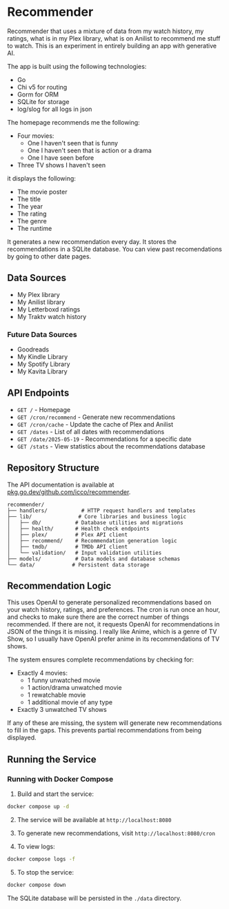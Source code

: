 # Recommender

Recommender that uses a mixture of data from my watch history, my ratings, what is in my Plex library, what is on Anilist to recommend me stuff to watch. This is an experiment in entirely building an app with generative AI.

The app is built using the following technologies:

 - Go
 - Chi v5 for routing
 - Gorm for ORM
 - SQLite for storage
 - log/slog for all logs in json

The homepage recommends me the following: 

 - Four movies:
   - One I haven't seen that is funny
   - One I haven't seen that is action or a drama
   - One I have seen before
 - Three TV shows I haven't seen

it displays the following:

 - The movie poster
 - The title
 - The year
 - The rating
 - The genre
 - The runtime

It generates a new recommendation every day. It stores the recommendations in a SQLite database. You can view past recomendations by going to other date pages.

## Data Sources

 - My Plex library
 - My Anilist library
 - My Letterboxd ratings
 - My Traktv watch history

### Future Data Sources

 - Goodreads
 - My Kindle Library
 - My Spotify Library
 - My Kavita Library

## API Endpoints

 - `GET /` - Homepage
 - `GET /cron/recommend` - Generate new recommendations
 - `GET /cron/cache` - Update the cache of Plex and Anilist
 - `GET /dates` - List of all dates with recommendations
 - `GET /date/2025-05-19` - Recommendations for a specific date
 - `GET /stats` - View statistics about the recommendations database

## Repository Structure

The API documentation is available at [pkg.go.dev/github.com/icco/recommender](https://pkg.go.dev/github.com/icco/recommender).

```
recommender/
├── handlers/           # HTTP request handlers and templates
├── lib/               # Core libraries and business logic
│   ├── db/           # Database utilities and migrations
│   ├── health/       # Health check endpoints
│   ├── plex/         # Plex API client
│   ├── recommend/    # Recommendation generation logic
│   ├── tmdb/         # TMDb API client
│   └── validation/   # Input validation utilities
├── models/           # Data models and database schemas
└── data/            # Persistent data storage
```

## Recommendation Logic

This uses OpenAI to generate personalized recommendations based on your watch history, ratings, and preferences. The cron is run once an hour, and checks to make sure there are the correct number of things recommended. If there are not, it requests OpenAI for recommendations in JSON of the things it is missing. I really like Anime, which is a genre of TV Show, so I usually have OpenAI prefer anime in its recommendations of TV shows.

The system ensures complete recommendations by checking for:
- Exactly 4 movies:
  - 1 funny unwatched movie
  - 1 action/drama unwatched movie
  - 1 rewatchable movie
  - 1 additional movie of any type
- Exactly 3 unwatched TV shows

If any of these are missing, the system will generate new recommendations to fill in the gaps. This prevents partial recommendations from being displayed.

## Running the Service

### Running with Docker Compose

1. Build and start the service:
```bash
docker compose up -d
```

2. The service will be available at `http://localhost:8080`

3. To generate new recommendations, visit `http://localhost:8080/cron`

4. To view logs:
```bash
docker compose logs -f
```

5. To stop the service:
```bash
docker compose down
```

The SQLite database will be persisted in the `./data` directory.
